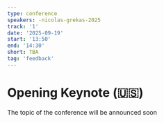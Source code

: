 ```yaml
---
type: conference
speakers: -nicolas-grekas-2025
track: '1'
date: '2025-09-19'
start: '13:50'
end: '14:30'
short: TBA 
tag: 'feedback'
---
```


# Opening Keynote (🇺🇸)

The topic of the conference will be announced soon
